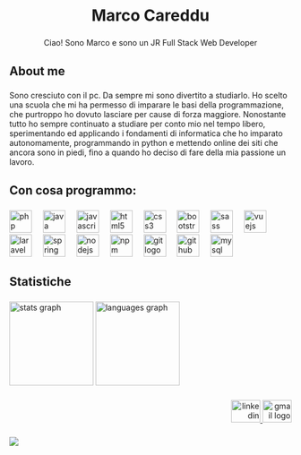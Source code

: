 <h1 align="center">Marco Careddu</h1>

###

<p align="center">Ciao! Sono Marco e sono un JR Full Stack Web Developer</p>

###

<h2 align="left">About me</h2>

###

<p align="left">Sono cresciuto con il pc. Da sempre mi sono divertito a studiarlo. Ho scelto una scuola che mi ha permesso di imparare le basi della programmazione, che purtroppo ho dovuto lasciare per cause di forza maggiore. Nonostante tutto ho sempre continuato a studiare per conto mio nel tempo libero, sperimentando ed applicando i fondamenti di informatica che ho imparato autonomamente, programmando in python e mettendo online dei siti che ancora sono in piedi, fino a quando ho deciso di fare della mia passione un lavoro.</p>

###

<h2 align="left">Con cosa programmo:</h2>

###

<div align="left">
  <img src="https://cdn.jsdelivr.net/gh/devicons/devicon/icons/php/php-original.svg" height="40" alt="php logo">
  <img width="12">
  <img src="https://cdn.jsdelivr.net/gh/devicons/devicon/icons/java/java-original.svg" height="40" alt="java logo">
  <img width="12">
  <img src="https://cdn.jsdelivr.net/gh/devicons/devicon/icons/javascript/javascript-original.svg" height="40" alt="javascript logo">
  <img width="12">

  <img src="https://cdn.jsdelivr.net/gh/devicons/devicon/icons/html5/html5-original.svg" height="40" alt="html5 logo">
  <img width="12">
  <img src="https://cdn.jsdelivr.net/gh/devicons/devicon/icons/css3/css3-original.svg" height="40" alt="css3 logo">
  <img width="12">
  <img src="https://cdn.jsdelivr.net/gh/devicons/devicon/icons/bootstrap/bootstrap-original.svg" height="40" alt="bootstrap logo">
  <img width="12">
  <img src="https://cdn.jsdelivr.net/gh/devicons/devicon/icons/sass/sass-original.svg" height="40" alt="sass logo">
  <img width="12">

  <img src="https://cdn.jsdelivr.net/gh/devicons/devicon/icons/vuejs/vuejs-original.svg" height="40" alt="vuejs logo">
  <img width="12">
  <img src="https://cdn.jsdelivr.net/gh/devicons/devicon/icons/laravel/laravel-plain.svg" height="40" alt="laravel logo">
  <img width="12">
  <img src="https://cdn.jsdelivr.net/gh/devicons/devicon/icons/spring/spring-original.svg" height="40" alt="spring logo">
  <img width="12">

  <img src="https://cdn.jsdelivr.net/gh/devicons/devicon/icons/nodejs/nodejs-original.svg" height="40" alt="nodejs logo">
  <img width="12">
  <img src="https://cdn.jsdelivr.net/gh/devicons/devicon/icons/npm/npm-original-wordmark.svg" height="40" alt="npm logo">
  <img width="12">

  <img src="https://cdn.jsdelivr.net/gh/devicons/devicon/icons/git/git-original.svg" height="40" alt="git logo">
  <img width="12">
  <img src="https://cdn.jsdelivr.net/gh/devicons/devicon/icons/github/github-original.svg" height="40" alt="github logo">
  <img width="12">

  <img src="https://cdn.jsdelivr.net/gh/devicons/devicon/icons/mysql/mysql-original.svg" height="40" alt="mysql logo">
  <img width="12">


</div>

<h2 align="left">Statistiche</h2>

###

<div align="left">
  <img src="https://github-readme-stats.vercel.app/api?username=MarcoCareddu&hide_title=false&hide_rank=false&show_icons=true&include_all_commits=true&count_private=true&disable_animations=false&theme=dracula&locale=it&hide_border=false&order=1" height="150" alt="stats graph">
  <img src="https://github-readme-stats.vercel.app/api/top-langs?username=MarcoCareddu&locale=it&hide_title=false&layout=compact&card_width=320&langs_count=8&theme=dracula&hide_border=false&order=2" height="150" alt="languages graph">
</div>

###

###

<div align="right">
<a href="https://www.linkedin.com/in/marco-careddu/">
  <img src="https://raw.githubusercontent.com/maurodesouza/profile-readme-generator/master/src/assets/icons/social/linkedin/default.svg" width="52" height="40" alt="linkedin logo">
</a>
<a href="mailto:marcocareddu@tuta.io">
  <img src="https://raw.githubusercontent.com/maurodesouza/profile-readme-generator/master/src/assets/icons/social/gmail/default.svg" width="52" height="40" alt="gmail logo">
</a>
</div>

###

<a href="https://visitcount.itsvg.in">
  <img src="https://visitcount.itsvg.in/api?id=MarcoCareddu&label=Visite&color=5&icon=5&pretty=true" />
</a>